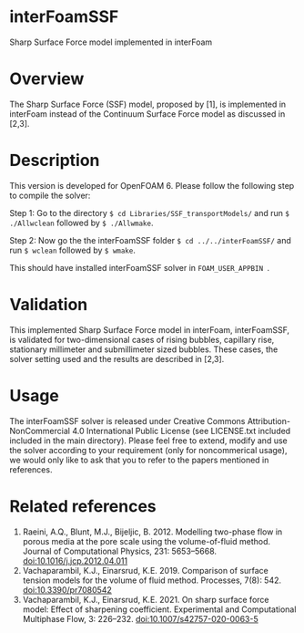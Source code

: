 # interFoamSSF
Sharp Surface Force model implemented in interFoam

# Overview
The Sharp Surface Force (SSF) model, proposed by [1], is implemented in interFoam instead of the Continuum Surface Force model as discussed in [2,3]. 

# Description
This version is developed for OpenFOAM 6. Please follow the following step to compile the solver:

Step 1: Go to the directory ```$ cd Libraries/SSF_transportModels/``` and run ``` $ ./Allwclean ``` followed by ``` $ ./Allwmake ```. 

Step 2: Now go the the interFoamSSF folder ```$ cd ../../interFoamSSF/``` and run ``` $ wclean ``` followed by ``` $ wmake ```.

This should have installed interFoamSSF solver in ```FOAM_USER_APPBIN ```.

# Validation 
This implemented Sharp Surface Force model in interFoam, interFoamSSF, is validated for two-dimensional cases of rising bubbles, capillary rise, stationary millimeter and submillimeter sized bubbles. These cases, the solver setting used and the results are described in [2,3].

# Usage
The interFoamSSF solver is released under Creative Commons Attribution-NonCommercial 4.0 International Public License (see LICENSE.txt included included in the main directory). Please feel free to extend, modify and use the solver according to your requirement (only for noncommerical usage), we would only like to ask that you to refer to the papers mentioned in references.

# Related references
1. Raeini, A.Q., Blunt, M.J., Bijeljic, B. 2012. Modelling two-phase flow in porous media at the pore scale using the volume-of-fluid method. Journal of Computational Physics, 231: 5653–5668. [doi:10.1016/j.jcp.2012.04.011](https://doi.org/10.1016/j.jcp.2012.04.011)
2. Vachaparambil, K.J., Einarsrud, K.E. 2019. Comparison of surface tension models for the volume of fluid method. Processes, 7(8): 542. [doi:10.3390/pr7080542](https://doi.org/10.3390/pr7080542)
3. Vachaparambil, K.J., Einarsrud, K.E. 2021. On sharp surface force model: Effect of sharpening coefficient. Experimental and Computational Multiphase Flow, 3: 226–232. [doi:10.1007/s42757-020-0063-5](https://doi.org/10.1007/s42757-020-0063-5)
